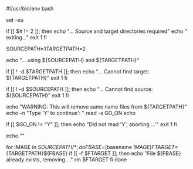 #!/usr/bin/env bash

set -eu

if [[ $# != 2 ]]; then
    echo "... Source and target directories required"
    echo "    exiting..."
    exit 1
fi

SOURCEPATH=$1
TARGETPATH=$2

echo "... using ${SOURCEPATH} and ${TARGETPATH}"

if [[ ! -d $TARGETPATH ]]; then
    echo "... Cannot find target: ${TARGETPATH}"
    exit 1
fi

if [[ ! -d $SOURCEPATH ]]; then
    echo "... Cannot find source: ${SOURCEPATH}"
    exit 1
fi 

echo "WARNING: This will remove same name files from ${TARGETPATH}"
echo -n "Type 'Y' to continue': "
read -s GO_ON
echo

if [[ $GO_ON != "Y" ]]; then
    echo "Did not read 'Y', aborting ...'"
    exit 1
fi

echo ""

for IMAGE in $SOURCEPATH/*; do
    FBASE=$(basename $IMAGE)
    FTARGET=${TARGETPATH}${FBASE}
    if [[ -f $FTARGET ]]; then
        echo "File ${FBASE} already exists, removing ..."
        rm $FTARGET
    fi
done
